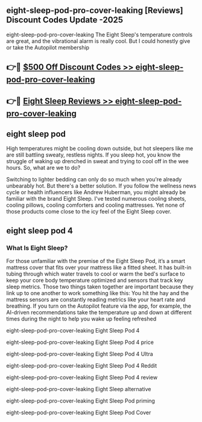 ## eight-sleep-pod-pro-cover-leaking [Reviews​] Discount Codes Update -2025

eight-sleep-pod-pro-cover-leaking The Eight Sleep's temperature controls are great, and the vibrational alarm is really cool. But I could honestly give or take the Autopilot membership

## 👉🔴 [$500 Off Discount Codes >> eight-sleep-pod-pro-cover-leaking](http://download.freeplayer.one?title=eight-sleep-pod-pro-cover-leaking&ref=18-ES)

## 👉🔴 [Eight Sleep Reviews >> eight-sleep-pod-pro-cover-leaking](http://download.freeplayer.one?title=eight-sleep-pod-pro-cover-leaking&ref=18-ES)

## eight sleep pod

High temperatures might be cooling down outside, but hot sleepers like me are still battling sweaty, restless nights. If you sleep hot, you know the struggle of waking up drenched in sweat and trying to cool off in the wee hours. So, what are we to do?

Switching to lighter bedding can only do so much when you're already unbearably hot. But there's a better solution. If you follow the wellness news cycle or health influencers like Andrew Huberman, you might already be familiar with the brand Eight Sleep. I've tested numerous cooling sheets, cooling pillows, cooling comforters and cooling mattresses. Yet none of those products come close to the icy feel of the Eight Sleep cover.

## eight sleep pod 4

### What Is Eight Sleep?

For those unfamiliar with the premise of the Eight Sleep Pod, it’s a smart mattress cover that fits over your mattress like a fitted sheet. It has built-in tubing through which water travels to cool or warm the bed's surface to keep your core body temperature optimized and sensors that track key sleep metrics. Those two things taken together are important because they link up to one another to work something like this: You hit the hay and the mattress sensors are constantly reading metrics like your heart rate and breathing. If you turn on the Autopilot feature via the app, for example, the AI-driven recommendations take the temperature up and down at different times during the night to help you wake up feeling refreshed

eight-sleep-pod-pro-cover-leaking Eight Sleep Pod 4

eight-sleep-pod-pro-cover-leaking Eight Sleep Pod 4 price

eight-sleep-pod-pro-cover-leaking Eight Sleep Pod 4 Ultra

eight-sleep-pod-pro-cover-leaking Eight Sleep Pod 4 Reddit

eight-sleep-pod-pro-cover-leaking Eight Sleep Pod 4 review

eight-sleep-pod-pro-cover-leaking Eight Sleep alternative

eight-sleep-pod-pro-cover-leaking Eight Sleep Pod priming

eight-sleep-pod-pro-cover-leaking Eight Sleep Pod Cover